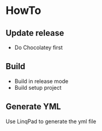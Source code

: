 # HowTo

## Update release
- Do Chocolatey first

## Build
- Build in release mode
- Build setup project

## Generate YML
Use LinqPad to generate the yml file
